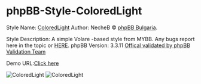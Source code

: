 # phpBB-Style-ColoredLight

Style Name: [ColoredLight](https://phpbb-bg.info/forums/viewtopic.php?t=687)
Author: NecheB © [phpBB Bulgaria](https://phpbb-bg.info/).

Style Description: A simple Volare -based style from MYBB.
Any bugs report here in the topic or [HERE](https://phpbb-bg.info/forums/viewforum.php?f=80).
phpBB Version: 3.3.11
[Offical validated by phpBB Validation Team](https://www.phpbb.com/community/viewtopic.php?p=15972004#p15972004)


Demo URL:[Click here](https://demo.phpbb-bg.info/index.php?style=38)

![ColoredLight](https://i.imgur.com/cbJYvzC.png)
![ColoredLight](https://i.imgur.com/iu9cLO8.png)
